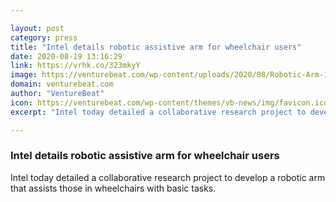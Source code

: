 ```yaml
---

layout: post
category: press
title: "Intel details robotic assistive arm for wheelchair users"
date: 2020-08-19 13:16:29
link: https://vrhk.co/323mkyY
image: https://venturebeat.com/wp-content/uploads/2020/08/Robotic-Arm-1-e1597691503176.jpg?w=1200&strip=all
domain: venturebeat.com
author: "VentureBeat"
icon: https://venturebeat.com/wp-content/themes/vb-news/img/favicon.ico
excerpt: "Intel today detailed a collaborative research project to develop a robotic arm that assists those in wheelchairs with basic tasks."

---
```


### Intel details robotic assistive arm for wheelchair users

Intel today detailed a collaborative research project to develop a robotic arm that assists those in wheelchairs with basic tasks.